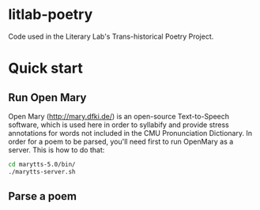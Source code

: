 litlab-poetry
=============

Code used in the Literary Lab's Trans-historical Poetry Project.

# Quick start
## Run Open Mary
Open Mary (http://mary.dfki.de/) is an open-source Text-to-Speech software, which is used here in order to syllabify and provide stress annotations for words not included in the CMU Pronunciation Dictionary. In order for a poem to be parsed, you'll need first to run OpenMary as a server. This is how to do that:

```bash
cd marytts-5.0/bin/
./marytts-server.sh
```

## Parse a poem

